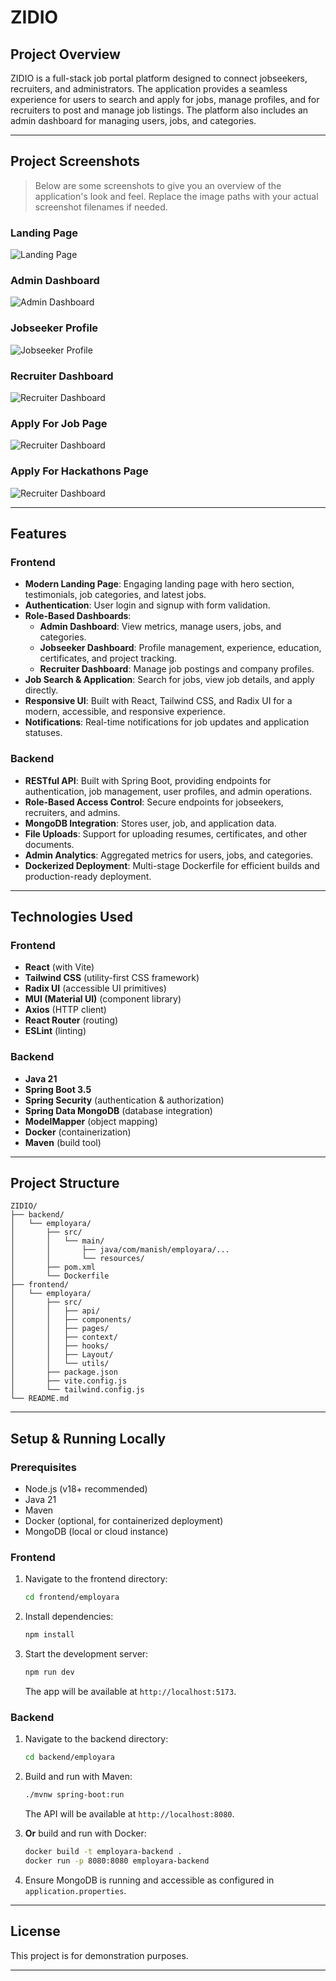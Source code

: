 # ZIDIO

## Project Overview

ZIDIO is a full-stack job portal platform designed to connect jobseekers, recruiters, and administrators. The application provides a seamless experience for users to search and apply for jobs, manage profiles, and for recruiters to post and manage job listings. The platform also includes an admin dashboard for managing users, jobs, and categories.

---

## Project Screenshots

> Below are some screenshots to give you an overview of the application's look and feel. Replace the image paths with your actual screenshot filenames if needed.

### Landing Page

![Landing Page](https://github.com/manish-kumar0/ZIDIO/blob/main/images/Screenshot%2016565.png)

### Admin Dashboard

![Admin Dashboard](https://github.com/manish-kumar0/ZIDIO/blob/main/images/Screenshot%2017003.png)

### Jobseeker Profile

![Jobseeker Profile](https://github.com/manishkumar632/ZIDIO/blob/49890ccf082e28a4dc94e1c5c51694f1838f4f4c/images/Screenshot%202025-06-24%20170559.png)

### Recruiter Dashboard

![Recruiter Dashboard](https://github.com/manishkumar632/ZIDIO/blob/5b2f62c3d1ebe11d7719622d07ebdc73936de534/images/Screenshot%202025-06-24%20165154.png)

### Apply For Job Page

![Recruiter Dashboard](https://github.com/manishkumar632/ZIDIO/blob/1931b7f78776058ce0b228cfb5621f928921d66c/images/Screenshot%202025-06-24%20172430.png)

### Apply For Hackathons Page

![Recruiter Dashboard](https://github.com/manishkumar632/ZIDIO/blob/d525151ebecc37bf55b05f0457bcf92614b3645e/images/Screenshot%202025-06-24%20172840.png)

---

## Features

### Frontend

- **Modern Landing Page**: Engaging landing page with hero section, testimonials, job categories, and latest jobs.
- **Authentication**: User login and signup with form validation.
- **Role-Based Dashboards**:
  - **Admin Dashboard**: View metrics, manage users, jobs, and categories.
  - **Jobseeker Dashboard**: Profile management, experience, education, certificates, and project tracking.
  - **Recruiter Dashboard**: Manage job postings and company profiles.
- **Job Search & Application**: Search for jobs, view job details, and apply directly.
- **Responsive UI**: Built with React, Tailwind CSS, and Radix UI for a modern, accessible, and responsive experience.
- **Notifications**: Real-time notifications for job updates and application statuses.

### Backend

- **RESTful API**: Built with Spring Boot, providing endpoints for authentication, job management, user profiles, and admin operations.
- **Role-Based Access Control**: Secure endpoints for jobseekers, recruiters, and admins.
- **MongoDB Integration**: Stores user, job, and application data.
- **File Uploads**: Support for uploading resumes, certificates, and other documents.
- **Admin Analytics**: Aggregated metrics for users, jobs, and categories.
- **Dockerized Deployment**: Multi-stage Dockerfile for efficient builds and production-ready deployment.

---

## Technologies Used

### Frontend

- **React** (with Vite)
- **Tailwind CSS** (utility-first CSS framework)
- **Radix UI** (accessible UI primitives)
- **MUI (Material UI)** (component library)
- **Axios** (HTTP client)
- **React Router** (routing)
- **ESLint** (linting)

### Backend

- **Java 21**
- **Spring Boot 3.5**
- **Spring Security** (authentication & authorization)
- **Spring Data MongoDB** (database integration)
- **ModelMapper** (object mapping)
- **Docker** (containerization)
- **Maven** (build tool)

---

## Project Structure

```
ZIDIO/
├── backend/
│   └── employara/
│       ├── src/
│       │   └── main/
│       │       ├── java/com/manish/employara/...
│       │       └── resources/
│       ├── pom.xml
│       └── Dockerfile
├── frontend/
│   └── employara/
│       ├── src/
│       │   ├── api/
│       │   ├── components/
│       │   ├── pages/
│       │   ├── context/
│       │   ├── hooks/
│       │   ├── Layout/
│       │   └── utils/
│       ├── package.json
│       ├── vite.config.js
│       └── tailwind.config.js
└── README.md
```

---

## Setup & Running Locally

### Prerequisites

- Node.js (v18+ recommended)
- Java 21
- Maven
- Docker (optional, for containerized deployment)
- MongoDB (local or cloud instance)

### Frontend

1. Navigate to the frontend directory:
   ```sh
   cd frontend/employara
   ```
2. Install dependencies:
   ```sh
   npm install
   ```
3. Start the development server:
   ```sh
   npm run dev
   ```
   The app will be available at `http://localhost:5173`.

### Backend

1. Navigate to the backend directory:
   ```sh
   cd backend/employara
   ```
2. Build and run with Maven:

   ```sh
   ./mvnw spring-boot:run
   ```

   The API will be available at `http://localhost:8080`.

3. **Or** build and run with Docker:

   ```sh
   docker build -t employara-backend .
   docker run -p 8080:8080 employara-backend
   ```

4. Ensure MongoDB is running and accessible as configured in `application.properties`.

---

## License

This project is for demonstration purposes.

---
